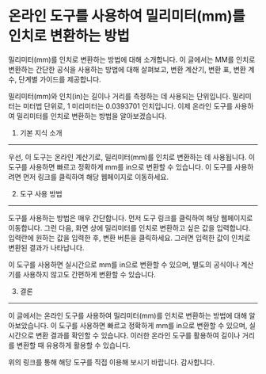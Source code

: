 온라인 도구를 사용하여 밀리미터(mm)를 인치로 변환하는 방법
==================================

밀리미터(mm)를 인치로 변환하는 방법에 대해 소개합니다. 이 글에서는 MM를 인치로 변환하는 간단한 공식을 사용하는 방법에 대해 살펴보고, 변환 계산기, 변환 표, 변환 계수, 단계별 가이드를 제공합니다.

밀리미터(mm)와 인치(in)는 길이나 거리를 측정하는 데 사용되는 단위입니다. 밀리미터는 미터법 단위로, 1 미리미터는 0.0393701 인치입니다. 이제 온라인 도구를 사용하여 밀리미터를 인치로 변환하는 방법을 알아보겠습니다.

1. 기본 지식 소개
-----------

우선, 이 도구는 온라인 계산기로, 밀리미터(mm)를 인치로 변환하는 데 사용됩니다. 이 도구를 사용하면 빠르고 정확하게 mm를 in으로 변환할 수 있습니다. 이 도구를 사용하려면 먼저 링크를 클릭하여 해당 웹페이지로 이동하세요.

2. 도구 사용 방법
-----------

도구를 사용하는 방법은 매우 간단합니다. 먼저 도구 링크를 클릭하여 해당 웹페이지로 이동합니다. 그런 다음, 화면 상에 밀리미터를 인치로 변환하고 싶은 값을 입력합니다. 입력란에 원하는 값을 입력한 후, 변환 버튼을 클릭하세요. 그러면 입력한 값이 인치로 변환된 결과가 나타납니다.

이 도구를 사용하면 실시간으로 mm를 in으로 변환할 수 있으며, 별도의 공식이나 계산기를 사용하지 않고도 간편하게 변환할 수 있습니다.

3. 결론
-----

이 글에서는 온라인 도구를 사용하여 밀리미터(mm)를 인치로 변환하는 방법에 대해 알아보았습니다. 이 도구를 사용하면 빠르고 정확하게 mm를 in으로 변환할 수 있으며, 실시간으로 변환 결과를 확인할 수 있습니다. 이러한 온라인 도구를 활용하여 길이나 거리를 변환할 때 유용하게 활용할 수 있습니다.

위의 링크를 통해 해당 도구를 직접 이용해 보시기 바랍니다. 감사합니다.